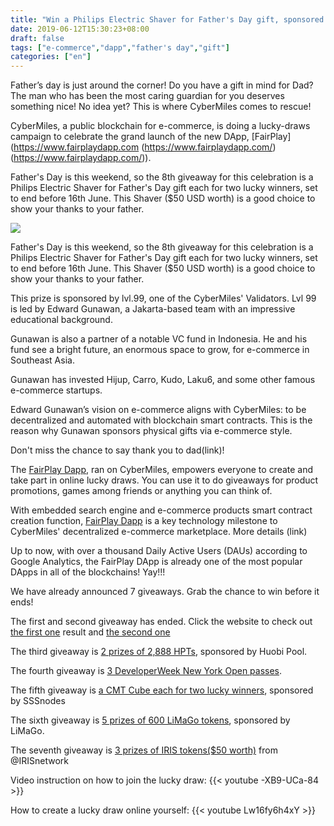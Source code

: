 ```yaml
---
title: "Win a Philips Electric Shaver for Father's Day gift, sponsored by Lvl.99"
date: 2019-06-12T15:30:23+08:00
draft: false
tags: ["e-commerce","dapp","father's day","gift"] 
categories: ["en"] 
---
```


Father’s day is just around the corner! Do you have a gift in mind for Dad? The man who has been the most caring guardian for you deserves something nice! No idea yet? This is where CyberMiles comes to rescue!

CyberMiles, a public blockchain for e-commerce, is doing a lucky-draws campaign to celebrate the grand launch of the new DApp, [FairPlay](https://www.fairplaydapp.com (https://www.fairplaydapp.com/) (https://www.fairplaydapp.com/)).

Father's Day is this weekend, so the 8th giveaway for this celebration is a Philips Electric Shaver for Father's Day gift each for two lucky winners, set to end before 16th June. This Shaver ($50 USD worth) is a good choice to show your thanks to your father.

![](/images/20190612-giveaway8-01.png)

Father's Day is this weekend, so the 8th giveaway for this celebration is a Philips Electric Shaver for Father's Day gift each for two lucky winners, set to end before 16th June. This Shaver ($50 USD worth) is a good choice to show your thanks to your father.

This prize is sponsored by lvl.99, one of the CyberMiles' Validators. Lvl 99 is led by Edward Gunawan, a Jakarta-based team with an impressive educational background.

Gunawan is also a partner of a notable VC fund in Indonesia.  He and his fund see a bright future, an enormous space to grow, for e-commerce in Southeast Asia. 

Gunawan has invested Hijup, Carro, Kudo, Laku6, and some other famous e-commerce startups.

Edward Gunawan’s vision on e-commerce aligns with CyberMiles: to be decentralized and automated with blockchain smart contracts. This is the reason why Gunawan sponsors physical gifts via e-commerce style.

Don't miss the chance to say thank you to dad(link)!

The [FairPlay Dapp](https://www.fairplaydapp.com), ran on CyberMiles, empowers everyone to create and take part in online lucky draws. You can use it to do giveaways for product promotions, games among friends or anything you can think of. 

With embedded search engine and e-commerce products smart contract creation function, [FairPlay Dapp](https://www.fairplaydapp.com) is a key technology milestone to CyberMiles' decentralized e-commerce marketplace. More details (link)

Up to now, with over a thousand Daily Active Users (DAUs) according to Google Analytics, the FairPlay DApp is already one of the most popular DApps in all of the blockchains! Yay!!!

We have already announced 7 giveaways. Grab the chance to win before it ends!

The first and second giveaway has ended. Click the website to check out [the first one](https://www.fairplaydapp.com/v1/play.html?contract=0x474059cC019815dda16caB69b8c8Bf515E1D20B6) result and [the second one](https://www.fairplaydapp.com/v1/play.html?contract=0x454024A14970c336109D0284a85BA253033A2D72)

The third giveaway is [2 prizes of 2,888 HPTs](https://www.fairplaydapp.com/v1/play.html?contract=0x0F9efabb1f26CE173774260D975C543C39b47179), sponsored by Huobi Pool.

The fourth giveaway is [3 DeveloperWeek New York Open passes](https://www.fairplaydapp.com/v1/play.html?contract=0xa9b472C62B168dB7EFEf0e0B1bcFB6b96aB239F8).

The fifth giveaway is [a CMT Cube each for two lucky winners](https://www.fairplaydapp.com/v1/play.html?contract=0xFa2d2DEa32B7827614e128DB01CcB32202189E2d), sponsored by SSSnodes

The sixth giveaway is [5 prizes of 600 LiMaGo tokens](https://www.fairplaydapp.com/v1/play.html?contract=0x16700a82EfA734237b84e4c4274d2AFB1bFB1b20), sponsored by LiMaGo.

The seventh giveaway is [3 prizes of IRIS tokens($50 worth)](https://www.fairplaydapp.com/v1/play.html?contract=0xF55d0663BC677c0b338CF2476a8bcCd48DC30FF4) from @IRISnetwork


Video instruction on how to join the lucky draw:
{{< youtube -XB9-UCa-84 >}}

How to create a lucky draw online yourself:
{{< youtube Lw16fy6h4xY >}}
